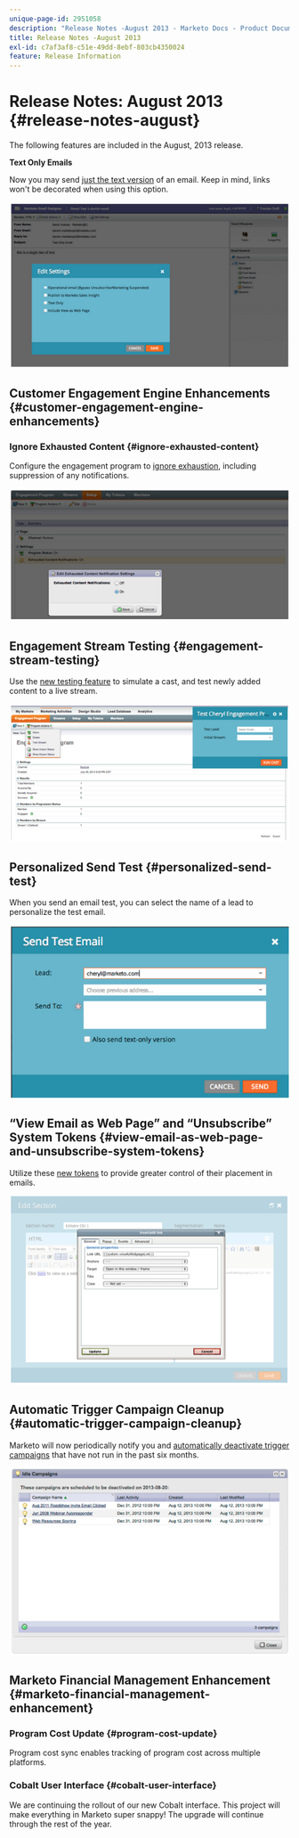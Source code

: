 ```yaml
---
unique-page-id: 2951058
description: "Release Notes -August 2013 - Marketo Docs - Product Documentation"
title: Release Notes -August 2013
exl-id: c7af3af8-c51e-49dd-8ebf-803cb4350024
feature: Release Information
---
```

# Release Notes: August 2013 {#release-notes-august}

The following features are included in the August, 2013 release.

**Text Only Emails**

Now you may send [just the text version](/help/marketo/product-docs/email-marketing/general/creating-an-email/create-a-text-only-email.md) of an email. Keep in mind, links won't be decorated when using this option.

![](assets/image2014-9-22-16-3a34-3a15.png)

## Customer Engagement Engine Enhancements {#customer-engagement-engine-enhancements}

### Ignore Exhausted Content {#ignore-exhausted-content}

Configure the engagement program to [ignore exhaustion](/help/marketo/product-docs/email-marketing/drip-nurturing/using-engagement-programs/disable-and-enable-exhausted-content-notifications.md), including suppression of any notifications.

![](assets/image2014-9-22-16-3a34-3a37.png)

## Engagement Stream Testing {#engagement-stream-testing}

Use the [new testing feature](/help/marketo/product-docs/email-marketing/drip-nurturing/engagement-program-streams/test-an-engagement-stream.md) to simulate a cast, and test newly added content to a live stream.

![](assets/image2014-9-22-16-3a34-3a56.png)

## Personalized Send Test {#personalized-send-test}

When you send an email test, you can select the name of a lead to personalize the test email.

![](assets/image2014-9-22-16-3a35-3a15.png)

## “View Email as Web Page” and “Unsubscribe” System Tokens {#view-email-as-web-page-and-unsubscribe-system-tokens}

Utilize these [new tokens](/help/marketo/product-docs/email-marketing/general/using-tokens/system-tokens-glossary.md) to provide greater control of their placement in emails.

![](assets/image2014-9-22-16-3a35-3a38.png)

## Automatic Trigger Campaign Cleanup {#automatic-trigger-campaign-cleanup}

Marketo will now periodically notify you and [automatically deactivate trigger campaigns](/help/marketo/product-docs/core-marketo-concepts/smart-campaigns/using-smart-campaigns/automatic-trigger-campaign-cleanup.md) that have not run in the past six months.

![](assets/image2014-9-22-16-3a36-3a2.png)

## Marketo Financial Management Enhancement {#marketo-financial-management-enhancement}

### Program Cost Update  {#program-cost-update}

Program cost sync enables tracking of program cost across multiple platforms.

### Cobalt User Interface {#cobalt-user-interface}

We are continuing the rollout of our new Cobalt interface. This project will make everything in Marketo super snappy! The upgrade will continue through the rest of the year.
